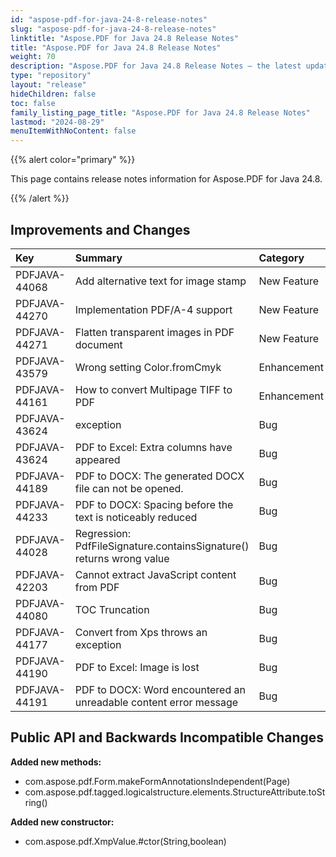 ```yaml
---
id: "aspose-pdf-for-java-24-8-release-notes"
slug: "aspose-pdf-for-java-24-8-release-notes"
linktitle: "Aspose.PDF for Java 24.8 Release Notes"
title: "Aspose.PDF for Java 24.8 Release Notes"
weight: 70
description: "Aspose.PDF for Java 24.8 Release Notes – the latest updates and fixes."
type: "repository"
layout: "release"
hideChildren: false
toc: false
family_listing_page_title: "Aspose.PDF for Java 24.8 Release Notes"
lastmod: "2024-08-29"
menuItemWithNoContent: false
---
```


{{% alert color="primary" %}}

This page contains release notes information for Aspose.PDF for Java 24.8.

{{% /alert %}}
## **Improvements and Changes**

|**Key**|**Summary**|**Category**|
| :- | :- | :- |
|PDFJAVA-44068|Add alternative text for image stamp|New Feature|
|PDFJAVA-44270|Implementation PDF/A-4 support|New Feature|
|PDFJAVA-44271|Flatten transparent images in PDF document|New Feature|
|PDFJAVA-43579|Wrong setting Color.fromCmyk|Enhancement|
|PDFJAVA-44161|How to convert Multipage TIFF to PDF|Enhancement|
|PDFJAVA-43624|exception|Bug|
|PDFJAVA-43624|PDF to Excel: Extra columns have appeared|Bug|
|PDFJAVA-44189|PDF to DOCX: The generated DOCX file can not be opened.|Bug|
|PDFJAVA-44233|PDF to DOCX: Spacing before the text is noticeably reduced|Bug|
|PDFJAVA-44028|Regression: PdfFileSignature.containsSignature() returns wrong value|Bug|
|PDFJAVA-42203|Cannot extract JavaScript content from PDF|Bug|
|PDFJAVA-44080|TOC Truncation|Bug|
|PDFJAVA-44177|Convert from Xps throws an exception|Bug|
|PDFJAVA-44190|PDF to Excel: Image is lost|Bug|
|PDFJAVA-44191|PDF to DOCX: Word encountered an unreadable content error message|Bug|


## **Public API and Backwards Incompatible Changes**



**Added new methods:**
- com.aspose.pdf.Form.makeFormAnnotationsIndependent(Page)
- com.aspose.pdf.tagged.logicalstructure.elements.StructureAttribute.toString()

**Added new constructor:**
- com.aspose.pdf.XmpValue.#ctor(String,boolean)


